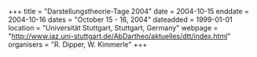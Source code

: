 +++
title = "Darstellungstheorie-Tage 2004"
date = 2004-10-15
enddate = 2004-10-16
dates = "October 15 - 16, 2004"
dateadded = 1999-01-01
location = "Universität Stuttgart, Stuttgart, Germany"
webpage = "http://www.iaz.uni-stuttgart.de/AbDartheo/aktuelles/dtt/index.html"
organisers = "R. Dipper, W. Kimmerle"
+++
